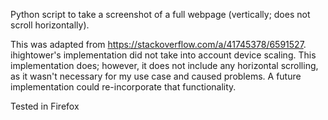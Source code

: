 Python script to take a screenshot of a full webpage (vertically; does not scroll horizontally).

This was adapted from https://stackoverflow.com/a/41745378/6591527. ihightower's implementation did not take into account device scaling. This implementation does; however, it does not include any horizontal scrolling, as it wasn't necessary for my use case and caused problems. A future implementation could re-incorporate that functionality.

Tested in Firefox